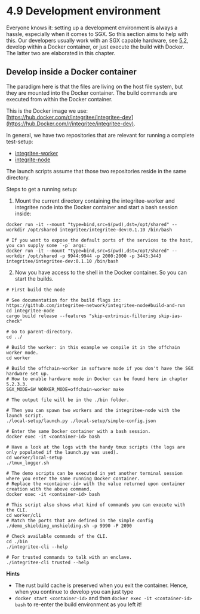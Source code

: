 # 4.9 Development environment
Everyone knows it: setting up a development environment is always a hassle, especially when it comes to SGX. So this 
section aims to help with this. Our developers usually work with an SGX capable hardware, see
[5.2](../5-nodes-and-infrastructure/5.2-how-to-set-up-and-run-a-sidechain-or-tocw-node), develop within a Docker 
container, or just execute the build with Docker. The latter two are elaborated in this chapter.

## Develop inside a Docker container
The paradigm here is that the files are living on the host file system, but they are mounted into the Docker container.
The build commands are executed from within the Docker container.

This is the Docker image we use: [https://hub.docker.com/r/integritee/integritee-dev](https://hub.Docker.com/r/integritee/integritee-dev).

In general, we have two repositories that are relevant for running a complete test-setup:
- [integritee-worker](https://github.com/integritee-network/worker)
- [integrite-node](https://github.com/integritee-network/integritee-node)

The launch scripts assume that those two repositories reside in the same directory.

Steps to get a running setup:

1. Mount the current directory containing the integritee-worker and integritee node into the Docker container and start a bash session inside: 
```shell
docker run -it --mount "type=bind,src=$(pwd),dst=/opt/shared" --workdir /opt/shared integritee/integritee-dev:0.1.10 /bin/bash

# If you want to expose the default ports of the services to the host, you can supply some `-p` args:
docker run -it --mount "type=bind,src=$(pwd),dst=/opt/shared" --workdir /opt/shared -p 9944:9944 -p 2000:2000 -p 3443:3443 integritee/integritee-dev:0.1.10 /bin/bash
```
2. Now you have access to the shell in the Docker container. So you can start the builds.
```shell
# First build the node

# See documentation for the build flags in: https://github.com/integritee-network/integritee-node#build-and-run
cd integritee-node
cargo build release --features "skip-extrinsic-filtering skip-ias-check"

# Go to parent-directory.
cd ../

# Build the worker: in this example we compile it in the offchain worker mode.
cd worker

# Build the offchain-worker in software mode if you don't have the SGX hardware set up.
# How to enable hardware mode in Docker can be found here in chapter 5.2.3.3.
SGX_MODE=SW WORKER_MODE=offchain-worker make

# The output file will be in the ./bin folder.

# Then you can spawn two workers and the integritee-node with the launch script.
./local-setup/launch.py ./local-setup/simple-config.json

# Enter the same Docker container with a bash session.
docker exec -it <container-id> bash
 
# Have a look at the logs with the handy tmux scripts (the logs are only populated if the launch.py was used).
cd worker/local-setup
./tmux_logger.sh
 
# The demo scripts can be executed in yet another terminal session where you enter the same running Docker container.
# Replace the <container-id> with the value returned upon container creation with the above command.
docker exec -it <container-id> bash

# This script also shows what kind of commands you can execute with the CLI.
cd worker/cli
# Match the ports that are defined in the simple config
./demo_shielding_unshielding.sh -p 9990 -P 2090

# Check available commands of the CLI.
cd ./bin
./integritee-cli --help

# For trusted commands to talk with an enclave.
./integritee-cli trusted --help

```

**Hints**
* The rust build cache is preserved when you exit the container. Hence, when you continue to develop you can just type
* `docker start <container-id>` and then `docker exec -it <container-id> bash` to re-enter the build environment as
you left it!
